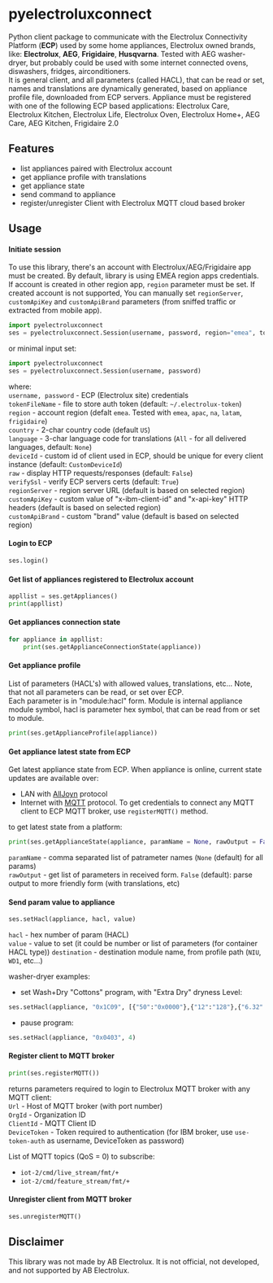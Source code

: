 # pyelectroluxconnect
Python client package to communicate with the Electrolux Connectivity Platform (**ECP**) used by some home appliances, Electrolux owned brands, like: **Electrolux**, **AEG**, **Frigidaire**, **Husqvarna**.
Tested with AEG washer-dryer, but probably could be used with some internet connected ovens, diswashers, fridges, airconditioners.  
It is general client, and all parameters (called HACL), that can be read or set, names and translations are dynamically generated, based on appliance profile file, downloaded from ECP servers. 
Appliance must be registered with one of the following ECP based applications: Electrolux Care, Electrolux Kitchen, Electrolux Life, Electrolux Oven, Electrolux Home+, AEG Care, AEG Kitchen, Frigidaire 2.0
    
## Features
- list appliances paired with Electrolux account
- get appliance profile with translations
- get appliance state
- send command to appliance
- register/unregister Client with Electrolux MQTT cloud based broker

## Usage
#### Initiate session
To use this library, there's an account with Electrolux/AEG/Frigidaire app must be created. By default, library is using EMEA region apps credentials. If account is created in other region app, `region` parameter must be set. If created account is not supported, You can manually set `regionServer`, `customApiKey` and `customApiBrand` parameters (from sniffed traffic or extracted from mobile app).

  
```python
import pyelectroluxconnect
ses = pyelectroluxconnect.Session(username, password, region="emea", tokenFileName = ".electrolux-token", country = "US", language = None, deviceId = "CustomDeviceId", raw = False, verifySsl = True, regionServer=None, customApiKey=None, customApiBrand=None)
```

or minimal input set: 

```python
import pyelectroluxconnect
ses = pyelectroluxconnect.Session(username, password)
```

where:   
`username, password` - ECP (Electrolux site) credentials  
`tokenFileName` - file to store auth token (default: `~/.electrolux-token`)  
`region` - account region (defalt `emea`. Tested with `emea`, `apac`, `na`, `latam`, `frigidaire`)  
`country` - 2-char country code (default `US`)  
`language` - 3-char language code for translations (`All` - for all delivered languages, default: `None`)  
`deviceId` - custom id of client used in ECP, should be unique for every client instance (default: `CustomDeviceId`)  
`raw` - display HTTP requests/responses (default: `False`)  
`verifySsl` - verify ECP servers certs (default: `True`)  
`regionServer` - region server URL (default is based on selected region)   
`customApiKey` - custom value of "x-ibm-client-id" and "x-api-key" HTTP headers (default is based on selected region)   
`customApiBrand` - custom "brand" value (default is based on selected region)  



#### Login to ECP


```python
ses.login()
```

#### Get list of appliances registered to Electrolux account

```python
appllist = ses.getAppliances()
print(appllist)
```


#### Get appliances connection state

```python
for appliance in appllist:  
	print(ses.getApplianceConnectionState(appliance))
```


#### Get appliance profile 
List of parameters (HACL's) with allowed values, translations, etc... Note, that not all parameters can be read, or set over ECP.   
Each parameter is in "module:hacl" form. Module is internal appliance module symbol, hacl is parameter hex symbol, that can be read from or set to module.   
  	
```python
print(ses.getApplianceProfile(appliance))
```

     
#### Get appliance latest state from ECP
Get latest appliance state from ECP. When appliance is online, current state updates are available over:
- LAN with [AllJoyn](https://en.wikipedia.org/wiki/AllJoyn) protocol
- Internet with [MQTT](https://en.wikipedia.org/wiki/MQTT) protocol. To get credentials to connect any MQTT client to ECP MQTT broker, use `registerMQTT()` method.
 

to get latest state from a platform:   

```python
print(ses.getApplianceState(appliance, paramName = None, rawOutput = False))
```

`paramName` - comma separated list of patrameter names (`None` (default) for all params)   
`rawOutput` - get list of parameters in received form. `False` (default): parse output to more friendly form (with translations, etc)   


#### Send param value to appliance

```python
ses.setHacl(appliance, hacl, value)
```
  
`hacl` - hex number of param (HACL)  
`value` - value to set (it could be number or list of parameters (for container HACL type))
`destination` - destination module name, from profile path (`NIU`, `WD1`, etc...)   
   
washer-dryer examples:
- set Wash+Dry "Cottons" program, with "Extra Dry" dryness Level:
 
```python
ses.setHacl(appliance, "0x1C09", [{"50":"0x0000"},{"12":"128"},{"6.32":1},{"6.33":1}], "WD1")
```

- pause program:

```python
ses.setHacl(appliance, "0x0403", 4)
```


#### Register client to MQTT broker
  
```python
print(ses.registerMQTT())
```

returns parameters required to login to Electrolux MQTT broker with any MQTT client:   
`Url` - Host of MQTT broker (with port number)   
`OrgId` - Organization ID   
`ClientId` - MQTT Client ID   
`DeviceToken` - Token required to authentication (for IBM broker, use `use-token-auth` as username, DeviceToken as password)   

List of MQTT topics (QoS = 0) to subscribe:
- `iot-2/cmd/live_stream/fmt/+`   
- `iot-2/cmd/feature_stream/fmt/+`   

#### Unregister client from MQTT broker
  
```python
ses.unregisterMQTT()
```
 
## Disclaimer
This library was not made by AB Electrolux. It is not official, not developed, and not supported by AB Electrolux.